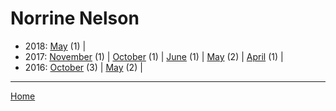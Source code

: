 # Norrine Nelson

  * 2018: 
      [May](./norrine-nelson-2018-05.md) (1) | 
  * 2017: 
      [November](./norrine-nelson-2017-11.md) (1) | 
      [October](./norrine-nelson-2017-10.md) (1) | 
      [June](./norrine-nelson-2017-06.md) (1) | 
      [May](./norrine-nelson-2017-05.md) (2) | 
      [April](./norrine-nelson-2017-04.md) (1) | 
  * 2016: 
      [October](./norrine-nelson-2016-10.md) (3) | 
      [May](./norrine-nelson-2016-05.md) (2) | 

----

[Home](../)
